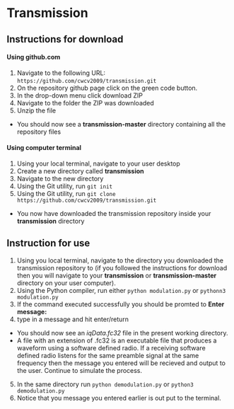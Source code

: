 # Transmission

## Instructions for download

#### Using github.com
1. Navigate to the following URL: `https://github.com/cwcv2009/transmission.git`
2. On the repository github page click on the green code button.
3. In the drop-down menu click download ZIP
4. Navigate to the folder the ZIP was downloaded
5. Unzip the file
+ You should now see a **transmission-master** directory containing all the repository files

#### Using computer terminal
1. Using your local terminal, navigate to your user desktop
2. Create a new directory called **transmission**
3. Navigate to the new directory
4. Using the Git utility, run `git init`
5. Using the Git utility, run `git clone https://github.com/cwcv2009/transmission.git`
+ You now have downloaded the transmission repository inside your **transmission** directory

## Instruction for use



1. Using you local terminal, navigate to the directory you downloaded the transmission repository to (if you followed the instructions for download then you will navigate to your **transmission** or **transmission-master** directory on your user computer).
2. Using the Python compiler, run either `python modulation.py` or `pythonn3 modulation.py`
3. If the command executed successfully you should be promted to **Enter message:**
4. type in a message and hit enter/return
+ You should now see an *iqData.fc32* file in the present working directory.
+ A file with an extension of .fc32 is an executable file that produces a waveform using a software defined radio. If a receiving software defined radio listens for the same preamble signal at the same frequency then the message you entered will be recieved and output to the user. Continue to simulate the process.
5. In the same directory run `python demodulation.py` or `python3 demodulation.py`
6. Notice that you message you entered earlier is out put to the terminal.
